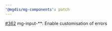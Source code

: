 ```yaml
---
'@mgdis/mg-components': patch
---
```


[#362](https://gitlab.mgdis.fr/core/core-ui/core-ui/-/issues/362) mg-input-\*\*: Enable customisation of errors
